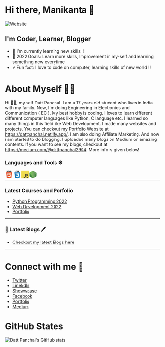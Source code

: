 
# Hi there, Manikanta 👋 

[![Website](https://img.shields.io/website?label=Portfolio&style=for-the-badge&url=https://codies.surge.sh/)]([https://dattpanchal.netlify.app/](https://manikantamedindi.github.io/))

## I'm Coder, Learner, Blogger

- 🌱 I’m currently learning new skills !!
- 🥅 2022 Goals: Learn more skills, Improvement in my-self and learning something new everytime
- ⚡ Fun fact: I love to code on computer, learning skills of new world !!

# About Myself 🧑🏻‍

Hi 👋🏻, my self Datt Panchal. I am a 17 years old student who lives in India with my family. Now, I'm doing Engineering in Electronics and Communication ( EC ). My best hobby is coding. I loves to learn different different computer languages like Python, C language etc. I learned so many things in this field like Web Development. I made many websites and projects. You can checkout my Portfolio Website at https://dattpanchal.netlify.app/. I am also doing Affiliate Marketing. And now i am started to do Blogging. I uploaded many blogs on Medium on amazing contents. If you want to see my blogs, checkout at https://medium.com/@dattpanchal2904. More info is given below!

### Languages and Tools ⚙️

[<img align="left" alt="HTML" width="26px" src="https://raw.githubusercontent.com/github/explore/80688e429a7d4ef2fca1e82350fe8e3517d3494d/topics/html/html.png" />][webdevcourse]
[<img align="left" alt="CSS" width="26px" src="https://raw.githubusercontent.com/github/explore/80688e429a7d4ef2fca1e82350fe8e3517d3494d/topics/css/css.png" />][csscourse]
[<img align="left" alt="JavaScript" width="26px" src="https://raw.githubusercontent.com/github/explore/80688e429a7d4ef2fca1e82350fe8e3517d3494d/topics/javascript/javascript.png" />][jscourse]
[<img align="left" alt="Node.js" width="26px" src="https://raw.githubusercontent.com/github/explore/80688e429a7d4ef2fca1e82350fe8e3517d3494d/topics/nodejs/nodejs.png" />][webdevcourse]

<br />

---

### Latest Courses and Porfolio 

- [ Python Programming 2022 ](http://codies.surge.sh/LearnPythonPage/pytopics.html)
- [ Web Development 2022 ](http://codies.surge.sh/LearnWebDevPage/WebDevCourses.html)
- [ Portfolio ](https://dattpanchal.netlify.app/)

---

### 📕 Latest Blogs 🖊️

- [ Checkout my latest Blogs here  ](https://medium.com/@dattpanchal2904)

---

[website]: https://dattpanchal.netlify.app/
[course]: http://codies.surge.sh/
[twitter]: https://twitter.com/dattpanchal04
[webdevcourse]: http://codies.surge.sh/LearnWebDevPage/WebDevCourses.html
[jscourse]: http://codies.surge.sh/LearnWebDevPage/JSCourse.html
[csscourse]: http://codies.surge.sh/LearnWebDevPage/CSSCourse.html
[reactplaylist]: https://www.youtube.com/playlist?list=PLkwxH9e_vrAK4TdffpxKY3QGyHCpxFcQ0


# Connect with me 🔗

- [ Twitter ](https://twitter.com/dattpanchal04)
- [ LinekdIn ](https://www.linkedin.com/in/dattpanchal04/)
- [ Showwcase ](https://www.showwcase.com/dattpanchal2904)
- [ Facebook ](https://www.facebook.com/datt.panchal.3/)
- [ Portfolio ](https://dattpanchal.netlify.app/)
- [ Medium ](https://medium.com/@dattpanchal2904)

# GitHub States

![Datt Panchal's GitHub stats](https://github-readme-stats.vercel.app/api?username=dattpanchal04&show_icons=true&theme=highcontrast)
